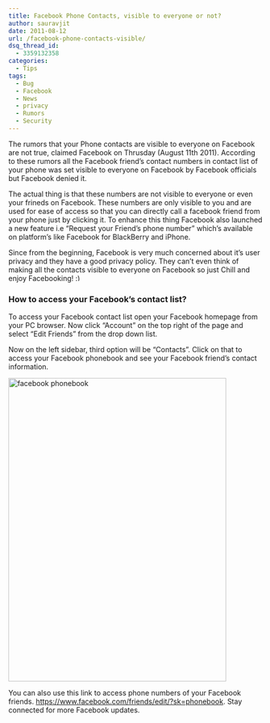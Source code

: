 ```yaml
---
title: Facebook Phone Contacts, visible to everyone or not?
author: sauravjit
date: 2011-08-12
url: /facebook-phone-contacts-visible/
dsq_thread_id:
  - 3359132358
categories:
  - Tips
tags:
  - Bug
  - Facebook
  - News
  - privacy
  - Rumors
  - Security
---
```

The rumors that your Phone contacts are visible to everyone on Facebook are not true, claimed Facebook on Thrusday (August 11th 2011). According to these rumors all the Facebook friend&#8217;s contact numbers in contact list of your phone was set visible to everyone on Facebook by Facebook officials but Facebook denied it.

The actual thing is that these numbers are not visible to everyone or even your frineds on Facebook. These numbers are only visible to you and are used for ease of access so that you can directly call a facebook friend from your phone just by clicking it. To enhance this thing Facebook also launched a new feature i.e &#8220;Request your Friend&#8217;s phone number&#8221; which&#8217;s available on platform&#8217;s like Facebook for BlackBerry and iPhone.

Since from the beginning, Facebook is very much concerned about it&#8217;s user privacy and they have a good privacy policy. They can&#8217;t even think of making all the contacts visible to everyone on Facebook so just Chill and enjoy Facebooking! <img src="http://devilsworkshop.org/wp-includes/images/smilies/simple-smile.png" alt=":)" class="wp-smiley" style="height: 1em; max-height: 1em;" />

### How to access your Facebook&#8217;s contact list?

To access your Facebook contact list open your Facebook homepage from your PC browser. Now click &#8220;Account&#8221; on the top right of the page and select &#8220;Edit Friends&#8221; from the drop down list.

Now on the left sidebar, third option will be &#8220;Contacts&#8221;. Click on that to access your Facebook phonebook and see your Facebook friend&#8217;s contact information.

<img class="alignnone size-full  wp-image-50864" src="http://cdn.devilsworkshop.org/files/2011/08/facebook-phonebook.jpg" alt="facebook phonebook" width="432" height="601" />

You can also use this link to access phone numbers of your Facebook friends. <a href="https://www.facebook.com/friends/edit/?sk=phonebook" onclick="_gaq.push(['_trackEvent', 'outbound-article', 'https://www.facebook.com/friends/edit/?sk=phonebook', 'https://www.facebook.com/friends/edit/?sk=phonebook']);" >https://www.facebook.com/friends/edit/?sk=phonebook</a>. Stay connected for more Facebook updates.

&nbsp;
